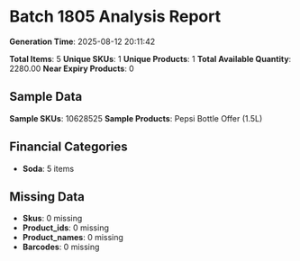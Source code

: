 # Batch 1805 Analysis Report

**Generation Time**: 2025-08-12 20:11:42

**Total Items**: 5
**Unique SKUs**: 1
**Unique Products**: 1
**Total Available Quantity**: 2280.00
**Near Expiry Products**: 0

## Sample Data
**Sample SKUs**: 10628525
**Sample Products**: Pepsi Bottle Offer (1.5L)

## Financial Categories
- **Soda**: 5 items

## Missing Data
- **Skus**: 0 missing
- **Product_ids**: 0 missing
- **Product_names**: 0 missing
- **Barcodes**: 0 missing

